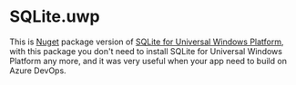 # SQLite.uwp

This is [Nuget](https://www.nuget.org/packages/SQLite.uwp/) package version of [SQLite for Universal Windows Platform](https://marketplace.visualstudio.com/items?itemName=SQLiteDevelopmentTeam.SQLiteforUniversalWindowsPlatform), with this package you don't need to install SQLite for Universal Windows Platform any more, and it was very useful when your app need to build on Azure DevOps.

